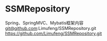 # SSMRepository
Spring、SpringMVC、Mybatis框架内容
git@github.com:Limufeng/SSMRepository.git
	https://github.com/Limufeng/SSMRepository.git
